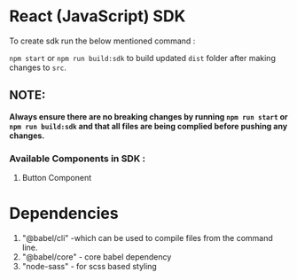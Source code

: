 # React (JavaScript) SDK

To create sdk run the below mentioned command :

`npm start` or `npm run build:sdk` to build updated `dist` folder after making changes to `src`.

## NOTE: 
**Always ensure there are no breaking changes by running `npm run start` or `npm run build:sdk` and that all files are being complied before pushing any changes.**

### Available Components in SDK :
1.  Button Component


# Dependencies
1. "@babel/cli" -which can be used to compile files from the command line.
2. "@babel/core" - core babel dependency
3. "node-sass" - for scss based styling
